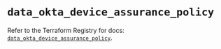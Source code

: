 # `data_okta_device_assurance_policy`

Refer to the Terraform Registry for docs: [`data_okta_device_assurance_policy`](https://registry.terraform.io/providers/okta/okta/4.14.0/docs/data-sources/device_assurance_policy).
